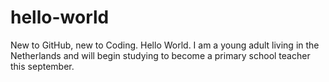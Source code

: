 # hello-world
New to GitHub, new to Coding. Hello World.
I am a young adult living in the Netherlands and will begin studying to become a primary school teacher this september.
